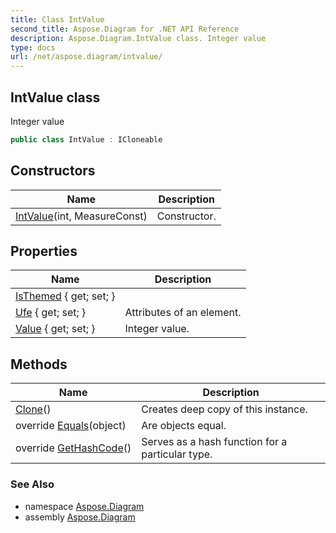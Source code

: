 ```yaml
---
title: Class IntValue
second_title: Aspose.Diagram for .NET API Reference
description: Aspose.Diagram.IntValue class. Integer value
type: docs
url: /net/aspose.diagram/intvalue/
---
```

## IntValue class

Integer value

```csharp
public class IntValue : ICloneable
```

## Constructors

| Name | Description |
| --- | --- |
| [IntValue](intvalue/)(int, MeasureConst) | Constructor. |

## Properties

| Name | Description |
| --- | --- |
| [IsThemed](../../aspose.diagram/intvalue/isthemed/) { get; set; } |  |
| [Ufe](../../aspose.diagram/intvalue/ufe/) { get; set; } | Attributes of an element. |
| [Value](../../aspose.diagram/intvalue/value/) { get; set; } | Integer value. |

## Methods

| Name | Description |
| --- | --- |
| [Clone](../../aspose.diagram/intvalue/clone/)() | Creates deep copy of this instance. |
| override [Equals](../../aspose.diagram/intvalue/equals/)(object) | Are objects equal. |
| override [GetHashCode](../../aspose.diagram/intvalue/gethashcode/)() | Serves as a hash function for a particular type. |

### See Also

* namespace [Aspose.Diagram](../../aspose.diagram/)
* assembly [Aspose.Diagram](../../)


